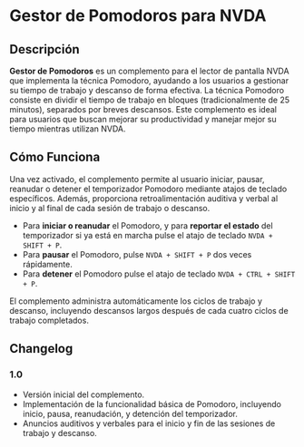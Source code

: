 # Gestor de Pomodoros para NVDA

## Descripción

**Gestor de Pomodoros** es un complemento para el lector de pantalla NVDA que implementa la técnica Pomodoro, ayudando a los usuarios a gestionar su tiempo de trabajo y descanso de forma efectiva. La técnica Pomodoro consiste en dividir el tiempo de trabajo en bloques (tradicionalmente de 25 minutos), separados por breves descansos. Este complemento es ideal para usuarios que buscan mejorar su productividad y manejar mejor su tiempo mientras utilizan NVDA.

## Cómo Funciona

Una vez activado, el complemento permite al usuario iniciar, pausar, reanudar o detener el temporizador Pomodoro mediante atajos de teclado específicos. Además, proporciona retroalimentación auditiva y verbal al inicio y al final de cada sesión de trabajo o descanso.

- Para **iniciar o reanudar** el Pomodoro, y para **reportar el estado** del temporizador si ya está en marcha pulse el atajo de teclado `NVDA + SHIFT + P`.
- Para **pausar** el Pomodoro, pulse `NVDA + SHIFT + P` dos veces rápidamente.
- Para **detener** el Pomodoro pulse el atajo de teclado `NVDA + CTRL + SHIFT + P`.

El complemento administra automáticamente los ciclos de trabajo y descanso, incluyendo descansos largos después de cada cuatro ciclos de trabajo completados.

## Changelog

### 1.0

- Versión inicial del complemento.
- Implementación de la funcionalidad básica de Pomodoro, incluyendo inicio, pausa, reanudación, y detención del temporizador.
- Anuncios auditivos y verbales para el inicio y fin de las sesiones de trabajo y descanso.
